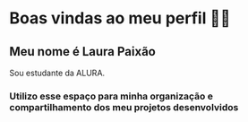 # Boas vindas ao meu perfil 💙💙
## Meu nome é Laura Paixão
Sou estudante da ALURA.
### Utilizo esse espaço para minha organização e compartilhamento dos meu projetos desenvolvidos
